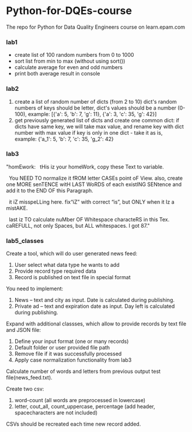 # Python-for-DQEs-course
The repo for Python for Data Quality Engineers course on learn.epam.com

### lab1
- create list of 100 random numbers from 0 to 1000
- sort list from min to max (without using sort())
- calculate average for even and odd numbers
- print both average result in console


### lab2
1. create a list of random number of dicts (from 2 to 10)
dict's random numbers of keys should be letter,
dict's values should be a number (0-100),
example: [{'a': 5, 'b': 7, 'g': 11}, {'a': 3, 'c': 35, 'g': 42}]
2. get previously generated list of dicts and create one common dict:
if dicts have same key, we will take max value, and rename key with dict number with max value
if key is only in one dict - take it as is,
example: {'a_1': 5, 'b': 7, 'c': 35, 'g_2': 42}

### lab3

"homEwork:
  tHis iz your homeWork, copy these Text to variable.



  You NEED TO normalize it fROM letter CASEs point oF View. also, create one MORE senTENCE witH LAST WoRDS of each existING SENtence and add it to the END OF this Paragraph.



  it iZ misspeLLing here. fix“iZ” with correct “is”, but ONLY when it Iz a mistAKE.



  last iz TO calculate nuMber OF Whitespace characteRS in this Tex. caREFULL, not only Spaces, but ALL whitespaces. I got 87."


### lab5_classes

Create a tool, which will do user generated news feed:

1. User select what data type he wants to add
2. Provide record type required data
3. Record is published on text file in special format

You need to implement:
1. News – text and city as input. Date is calculated during publishing. 
2. Private ad – text and expiration date as input. Day left is calculated during publishing.

Expand with additional classses, which allow to provide records by text file and JSON file:
1. Define your input format (one or many records)
2. Default folder or user provided file path
3. Remove file if it was successfully processed
4. Apply case normalization functionality from lab3


Calculate number of words and letters from previous output test file(news_feed.txt).

Create two csv:
1. word-count (all words are preprocessed in lowercase)
2. letter, cout_all, count_uppercase, percentage (add header, spacecharacters are not included)

CSVs should be recreated each time new record added.






